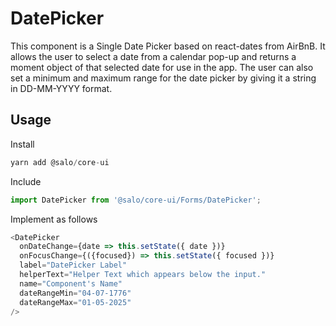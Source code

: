 # DatePicker

This component is a Single Date Picker based on react-dates from AirBnB. It allows the user to select a date from a calendar pop-up and returns a moment object of that selected date for use in the app. The user can also set a minimum and maximum range for the date picker by giving it a string in DD-MM-YYYY format.

## Usage

Install

```javascript
yarn add @salo/core-ui
```

Include

```javascript
import DatePicker from '@salo/core-ui/Forms/DatePicker';
```

Implement as follows

```javascript
<DatePicker
  onDateChange={date => this.setState({ date })}
  onFocusChange={({focused}) => this.setState({ focused })}
  label="DatePicker Label"
  helperText="Helper Text which appears below the input."
  name="Component's Name"
  dateRangeMin="04-07-1776"
  dateRangeMax="01-05-2025"
/>
```
